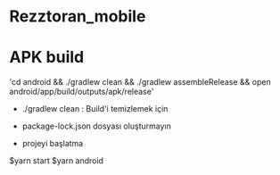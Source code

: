 # Rezztoran_mobile

# APK build
'cd android && ./gradlew clean && ./gradlew assembleRelease && open android/app/build/outputs/apk/release'

* ./gradlew clean : Build'i temizlemek için

* package-lock.json dosyası oluşturmayın

* projeyi başlatma

$yarn start 
$yarn android

